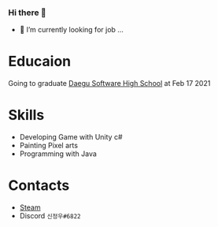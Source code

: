 ### Hi there 👋

- 🔭 I’m currently looking for job ...

# Educaion
Going to graduate [Daegu Software High School](https://namu.wiki/w/%EB%8C%80%EA%B5%AC%EC%86%8C%ED%94%84%ED%8A%B8%EC%9B%A8%EC%96%B4%EA%B3%A0%EB%93%B1%ED%95%99%EA%B5%90) at Feb 17 2021

# Skills
- Developing Game with Unity c#
- Painting Pixel arts
- Programming with Java

# Contacts
- [Steam](https://steamcommunity.com/profiles/76561198061882819/home)
- Discord `신정우#6822`
